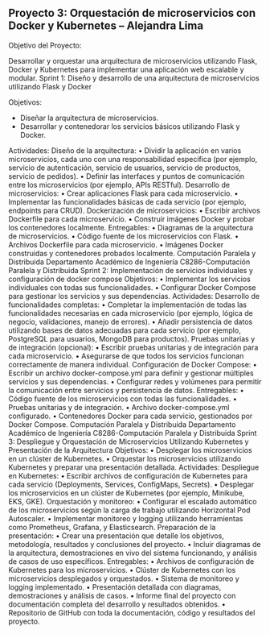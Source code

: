 ## Proyecto 3: Orquestación de microservicios con Docker y Kubernetes – Alejandra Lima 
Objetivo del Proyecto: 

Desarrollar y orquestar una arquitectura de microservicios utilizando Flask, Docker y Kubernetes 
para implementar una aplicación web escalable y modular. 
Sprint 1: Diseño y desarrollo de una arquitectura de microservicios utilizando Flask y Docker 

Objetivos: 

- Diseñar la arquitectura de microservicios. 
- Desarrollar y contenedorar los servicios básicos utilizando Flask y Docker.
  
Actividades: 
Diseño de la arquitectura: 
• Dividir la aplicación en varios microservicios, cada uno con una responsabilidad específica 
(por ejemplo, servicio de autenticación, servicio de usuarios, servicio de productos, servicio 
de pedidos). 
• Definir las interfaces y puntos de comunicación entre los microservicios (por ejemplo, APIs 
RESTful). 
Desarrollo de microservicios: 
• Crear aplicaciones Flask para cada microservicio. 
• Implementar las funcionalidades básicas de cada servicio (por ejemplo, endpoints para 
CRUD). 
Dockerización de microservicios: 
• Escribir archivos Dockerfile para cada microservicio. 
• Construir imágenes Docker y probar los contenedores localmente. 
Entregables: 
• Diagramas de la arquitectura de microservicios. 
• Código fuente de los microservicios con Flask. 
• Archivos Dockerfile para cada microservicio. 
• Imágenes Docker construidas y contenedores probados localmente. 
Computación Paralela y Distribuida 
Departamento Académico de Ingeniería 
C8286-Computación Paralela y Distribuida 
Sprint 2: Implementación de servicios individuales y configuración de docker compose 
Objetivos: 
• Implementar los servicios individuales con todas sus funcionalidades. 
• Configurar Docker Compose para gestionar los servicios y sus dependencias. 
Actividades: 
Desarrollo de funcionalidades completas: 
• Completar la implementación de todas las funcionalidades necesarias en cada microservicio 
(por ejemplo, lógica de negocio, validaciones, manejo de errores). 
• Añadir persistencia de datos utilizando bases de datos adecuadas para cada servicio (por 
ejemplo, PostgreSQL para usuarios, MongoDB para productos). 
Pruebas unitarias y de integración (opcional): 
• Escribir pruebas unitarias y de integración para cada microservicio. 
• Asegurarse de que todos los servicios funcionan correctamente de manera individual. 
Configuración de Docker Compose: 
• Escribir un archivo docker-compose.yml para definir y gestionar múltiples servicios y sus 
dependencias. 
• Configurar redes y volúmenes para permitir la comunicación entre servicios y persistencia de 
datos. 
Entregables: 
• Código fuente de los microservicios con todas las funcionalidades. 
• Pruebas unitarias y de integración. 
• Archivo docker-compose.yml configurado. 
• Contenedores Docker para cada servicio, gestionados por Docker Compose. 
Computación Paralela y Distribuida 
Departamento Académico de Ingeniería 
C8286-Computación Paralela y Distribuida 
Sprint 3: Despliegue y Orquestación de Microservicios Utilizando Kubernetes y Presentación de la 
Arquitectura 
Objetivos: 
• Desplegar los microservicios en un clúster de Kubernetes. 
• Orquestar los microservicios utilizando Kubernetes y preparar una presentación detallada. 
Actividades: 
Despliegue en Kubernetes: 
• Escribir archivos de configuración de Kubernetes para cada servicio (Deployments, Services, 
ConfigMaps, Secrets). 
• Desplegar los microservicios en un clúster de Kubernetes (por ejemplo, Minikube, EKS, GKE). 
Orquestación y monitoreo: 
• Configurar el escalado automático de los microservicios según la carga de trabajo utilizando 
Horizontal Pod Autoscaler. 
• Implementar monitoreo y logging utilizando herramientas como Prometheus, Grafana, y 
Elasticsearch. 
Preparación de la presentación: 
• Crear una presentación que detalle los objetivos, metodología, resultados y conclusiones del 
proyecto. 
• Incluir diagramas de la arquitectura, demostraciones en vivo del sistema funcionando, y 
análisis de casos de uso específicos. 
Entregables: 
• Archivos de configuración de Kubernetes para los microservicios. 
• Clúster de Kubernetes con los microservicios desplegados y orquestados. 
• Sistema de monitoreo y logging implementado. 
• Presentación detallada con diagramas, demostraciones y análisis de casos. 
• Informe final del proyecto con documentación completa del desarrollo y resultados 
obtenidos. 
• Repositorio de GitHub con toda la documentación, código y resultados del proyecto. 
